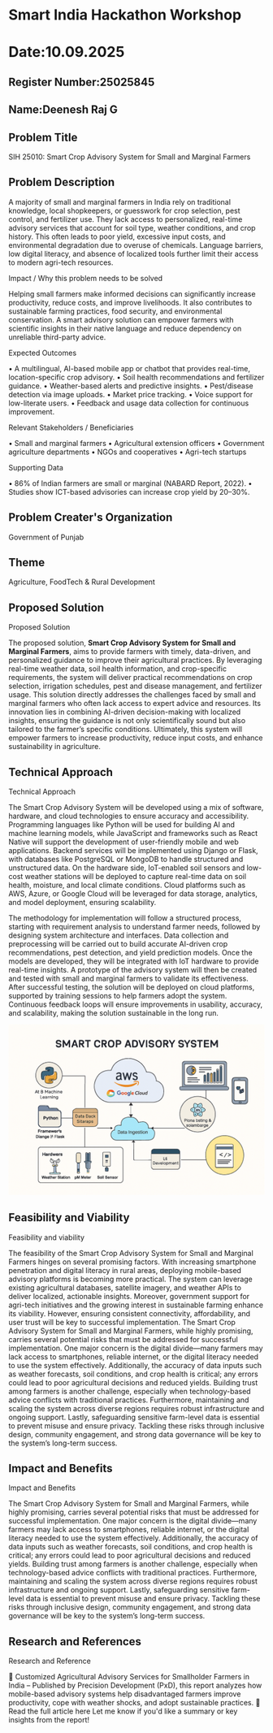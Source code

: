 # Smart India Hackathon Workshop
# Date:10.09.2025
## Register Number:25025845
## Name:Deenesh Raj G
## Problem Title
SIH 25010: Smart Crop Advisory System for Small and Marginal Farmers
## Problem Description
A majority of small and marginal farmers in India rely on traditional knowledge, local shopkeepers, or guesswork for crop selection, pest control, and fertilizer use. They lack access to personalized, real-time advisory services that account for soil type, weather conditions, and crop history. This often leads to poor yield, excessive input costs, and environmental degradation due to overuse of chemicals. Language barriers, low digital literacy, and absence of localized tools further limit their access to modern agri-tech resources.

Impact / Why this problem needs to be solved

Helping small farmers make informed decisions can significantly increase productivity, reduce costs, and improve livelihoods. It also contributes to sustainable farming practices, food security, and environmental conservation. A smart advisory solution can empower farmers with scientific insights in their native language and reduce dependency on unreliable third-party advice.

Expected Outcomes

• A multilingual, AI-based mobile app or chatbot that provides real-time, location-specific crop advisory.
• Soil health recommendations and fertilizer guidance.
• Weather-based alerts and predictive insights.
• Pest/disease detection via image uploads.
• Market price tracking.
• Voice support for low-literate users.
• Feedback and usage data collection for continuous improvement.

Relevant Stakeholders / Beneficiaries

• Small and marginal farmers
• Agricultural extension officers
• Government agriculture departments
• NGOs and cooperatives
• Agri-tech startups

Supporting Data

• 86% of Indian farmers are small or marginal (NABARD Report, 2022).
• Studies show ICT-based advisories can increase crop yield by 20–30%.

## Problem Creater's Organization
Government of Punjab

## Theme
Agriculture, FoodTech & Rural Development


## Proposed Solution
 
Proposed Solution

The proposed solution, **Smart Crop Advisory System for Small and Marginal Farmers**, aims to provide farmers with timely, data-driven, and personalized guidance to improve their agricultural practices. By leveraging real-time weather data, soil health information, and crop-specific requirements, the system will deliver practical recommendations on crop selection, irrigation schedules, pest and disease management, and fertilizer usage. This solution directly addresses the challenges faced by small and marginal farmers who often lack access to expert advice and resources. Its innovation lies in combining AI-driven decision-making with localized insights, ensuring the guidance is not only scientifically sound but also tailored to the farmer’s specific conditions. Ultimately, this system will empower farmers to increase productivity, reduce input costs, and enhance sustainability in agriculture.


## Technical Approach

Technical Approach

The Smart Crop Advisory System will be developed using a mix of software, hardware, and cloud technologies to ensure accuracy and accessibility. Programming languages like Python will be used for building AI and machine learning models, while JavaScript and frameworks such as React Native will support the development of user-friendly mobile and web applications. Backend services will be implemented using Django or Flask, with databases like PostgreSQL or MongoDB to handle structured and unstructured data. On the hardware side, IoT-enabled soil sensors and low-cost weather stations will be deployed to capture real-time data on soil health, moisture, and local climate conditions. Cloud platforms such as AWS, Azure, or Google Cloud will be leveraged for data storage, analytics, and model deployment, ensuring scalability.

The methodology for implementation will follow a structured process, starting with requirement analysis to understand farmer needs, followed by designing system architecture and interfaces. Data collection and preprocessing will be carried out to build accurate AI-driven crop recommendations, pest detection, and yield prediction models. Once the models are developed, they will be integrated with IoT hardware to provide real-time insights. A prototype of the advisory system will then be created and tested with small and marginal farmers to validate its effectiveness. After successful testing, the solution will be deployed on cloud platforms, supported by training sessions to help farmers adopt the system. Continuous feedback loops will ensure improvements in usability, accuracy, and scalability, making the solution sustainable in the long run.

![alt text](<A technical architec-1.png>)



## Feasibility and Viability


Feasibility and viability

The feasibility of the Smart Crop Advisory System for Small and Marginal Farmers hinges on several promising factors. With increasing smartphone penetration and digital literacy in rural areas, deploying mobile-based advisory platforms is becoming more practical. The system can leverage existing agricultural databases, satellite imagery, and weather APIs to deliver localized, actionable insights. Moreover, government support for agri-tech initiatives and the growing interest in sustainable farming enhance its viability. However, ensuring consistent connectivity, affordability, and user trust will be key to successful implementation.
The Smart Crop Advisory System for Small and Marginal Farmers, while highly promising, carries several potential risks that must be addressed for successful implementation. One major concern is the digital divide—many farmers may lack access to smartphones, reliable internet, or the digital literacy needed to use the system effectively. Additionally, the accuracy of data inputs such as weather forecasts, soil conditions, and crop health is critical; any errors could lead to poor agricultural decisions and reduced yields. Building trust among farmers is another challenge, especially when technology-based advice conflicts with traditional practices. Furthermore, maintaining and scaling the system across diverse regions requires robust infrastructure and ongoing support. Lastly, safeguarding sensitive farm-level data is essential to prevent misuse and ensure privacy. Tackling these risks through inclusive design, community engagement, and strong data governance will be key to the system’s long-term success.



## Impact and Benefits

Impact and Benefits

The Smart Crop Advisory System for Small and Marginal Farmers, while highly promising, carries several potential risks that must be addressed for successful implementation. One major concern is the digital divide—many farmers may lack access to smartphones, reliable internet, or the digital literacy needed to use the system effectively. Additionally, the accuracy of data inputs such as weather forecasts, soil conditions, and crop health is critical; any errors could lead to poor agricultural decisions and reduced yields. Building trust among farmers is another challenge, especially when technology-based advice conflicts with traditional practices. Furthermore, maintaining and scaling the system across diverse regions requires robust infrastructure and ongoing support. Lastly, safeguarding sensitive farm-level data is essential to prevent misuse and ensure privacy. Tackling these risks through inclusive design, community engagement, and strong data governance will be key to the system’s long-term success.


## Research and References


Research and Reference

📄 Customized Agricultural Advisory Services for Smallholder Farmers in India – Published by Precision Development (PxD), this report analyzes how mobile-based advisory systems help disadvantaged farmers improve productivity, cope with weather shocks, and adopt sustainable practices.
🔗 Read the full article here
Let me know if you'd like a summary or key insights from the report!


